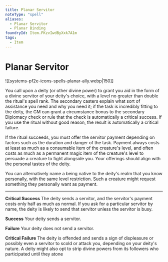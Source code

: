 ```yaml
---
title: Planar Servitor
noteType: "spell"
aliases:
  - Planar Servitor
  - Planar Binding
foundryId: Item.FKzvIwdByXxk7A1m
tags:
  - Item
---
```


# Planar Servitor
![[systems-pf2e-icons-spells-planar-ally.webp|150]]

You call upon a deity (or other divine power) to grant you aid in the form of a divine servitor of your deity's choice, with a level no greater than double the ritual's spell rank. The secondary casters explain what sort of assistance you need and why you need it; if the task is incredibly fitting to the deity, the GM can grant a circumstance bonus to the secondary Diplomacy check or rule that the check is automatically a critical success. If you use the ritual without good reason, the result is automatically a critical failure.

If the ritual succeeds, you must offer the servitor payment depending on factors such as the duration and danger of the task. Payment always costs at least as much as a consumable item of the creature's level, and often costs as much as a permanent magic item of the creature's level to persuade a creature to fight alongside you. Your offerings should align with the personal tastes of the deity.

You can alternatively name a being native to the deity's realm that you know personally, with the same level restriction. Such a creature might request something they personally want as payment.

* * *

**Critical Success** The deity sends a servitor, and the servitor's payment costs only half as much as normal. If you ask for a particular servitor by name, the deity is likely to send that servitor unless the servitor is busy.

**Success** Your deity sends a servitor.

**Failure** Your deity does not send a servitor.

**Critical Failure** The deity is offended and sends a sign of displeasure or possibly even a servitor to scold or attack you, depending on your deity's nature. A deity might also opt to strip divine powers from its followers who participated until they atone
